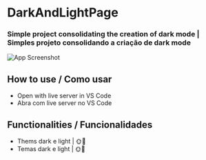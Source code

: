
# DarkAndLightPage

### Simple project consolidating the creation of dark mode | Simples projeto consolidando a criação de dark mode



![App Screenshot](https://i.imgur.com/ks9vcMT.png)


## How to use / Como usar

- Open with live server in VS Code
- Abra com live server no VS Code

    
## Functionalities / Funcionalidades

- Thems dark e light  | 🌞🌙 
- Temas dark e light | 🌞🌙 



